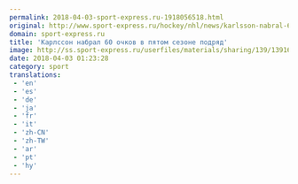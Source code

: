 ```yaml
---
permalink: 2018-04-03-sport-express.ru-1918056518.html
original: http://www.sport-express.ru/hockey/nhl/news/karlsson-nabral-60-ochkov-v-pyatom-sezone-podryad-1391671/
domain: sport-express.ru
title: 'Карлссон набрал 60 очков в пятом сезоне подряд'
image: http://ss.sport-express.ru/userfiles/materials/sharing/139/1391671.jpg
date: 2018-04-03 01:23:28
category: sport
translations: 
 - 'en'
 - 'es'
 - 'de'
 - 'ja'
 - 'fr'
 - 'it'
 - 'zh-CN'
 - 'zh-TW'
 - 'ar'
 - 'pt'
 - 'hy'
---
```


